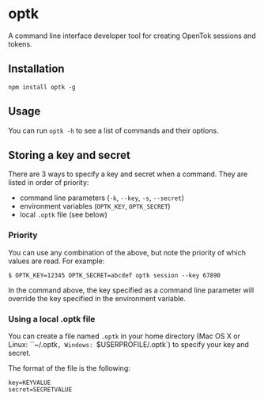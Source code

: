 # optk

A command line interface developer tool for creating OpenTok sessions and tokens.

## Installation

`npm install optk -g`

## Usage

You can run `optk -h` to see a list of commands and their options.

## Storing a key and secret

There are 3 ways to specify a key and secret when a command. They are listed in order of priority:
*  command line parameters (`-k`, `--key`, `-s`, `--secret`)
*  environment variables (`OPTK_KEY`, `OPTK_SECRET`)
*  local `.optk` file (see below)

### Priority

You can use any combination of the above, but note the priority of which values are read. For
example:

`$ OPTK_KEY=12345 OPTK_SECRET=abcdef optk session --key 67890`

In the command above, the key specified as a command line parameter will override the key specified
in the environment variable.

### Using a local .optk file

You can create a file named `.optk` in your home directory (Mac OS X or Linux: ``~/.optk`, Windows:
`$USERPROFILE/.optk`) to specify your key and secret.

The format of the file is the following:

```
key=KEYVALUE
secret=SECRETVALUE
```
